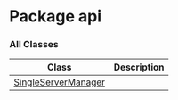 # Package api

### All Classes

| Class | Description |
|-------|-------------|
|[SingleServerManager](SingleServerManager/index.md)|
